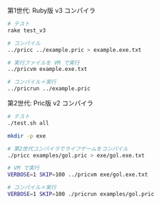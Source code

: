 第1世代: Ruby版 v3 コンパイラ

```sh
# テスト
rake test_v3
```

```sh
# コンパイル
../pricc ../example.pric > example.exe.txt

# 実行ファイルを VM で実行
../pricvm example.exe.txt

# コンパイル＋実行
../pricrun ../example.pric
```

第2世代: Pric版 v2 コンパイラ

```sh
# テスト
./test.sh all
```

```sh
mkdir -p exe

# 第2世代コンパイラでライフゲームをコンパイル
./pricc examples/gol.pric > exe/gol.exe.txt

# VM で実行
VERBOSE=1 SKIP=100 ../pricvm exe/gol.exe.txt

# コンパイル＋実行
VERBOSE=1 SKIP=100 ./pricrun examples/gol.pric
```
